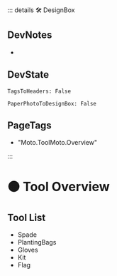 ::: details 🛠 <dev>DesignBox</dev>

## DevNotes

-

## DevState

`TagsToHeaders: False`

`PaperPhotoToDesignBox: False`

<h2>PageTags</h2>

- "Moto.ToolMoto.Overview"

:::

# 🟠 <moto>Tool Overview</moto>

## Tool List

- Spade
- PlantingBags
- Gloves
- Kit
- Flag
